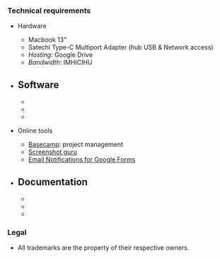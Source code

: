 ### Technical requirements

* Hardware
	- Macbook 13"
  - Satechi Type-C Multiport Adapter (hub USB & Network access)
  - _Hosting_: Google Drive
  - _Bandwidth_: IMHICIHU
* Software
     - 
     - 
     - 
     - 
* Online tools
  - [Basecamp](https://basecamp.com/): project management
  - [Screenshot guru](https://screenshot.guru/)
  - [Email Notifications for Google Forms](https://workspace.google.com/marketplace/app/email_notifications_for_google_forms/984866591130)
     
* Documentation
     - 
     - 
     - 
     - 
     
### Legal

* All trademarks are the property of their respective owners.
